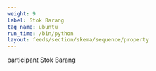 ```yaml
---
weight: 9
label: Stok Barang
tag_name: ubuntu
run_time: /bin/python
layout: feeds/section/skema/sequence/property
---
```

participant Stok Barang
